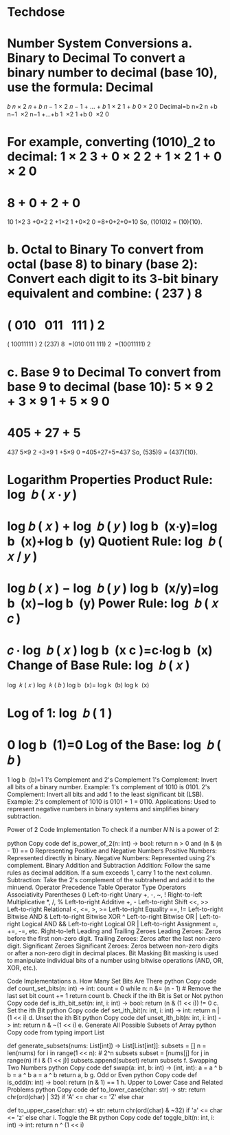 # Techdose 
Number System Conversions
a. Binary to Decimal
To convert a binary number to decimal (base 10), use the formula: 
Decimal
=
𝑏
𝑛
×
2
𝑛
+
𝑏
𝑛
−
1
×
2
𝑛
−
1
+
…
+
𝑏
1
×
2
1
+
𝑏
0
×
2
0
Decimal=b 
n
​
 ×2 
n
 +b 
n−1
​
 ×2 
n−1
 +…+b 
1
​
 ×2 
1
 +b 
0
​
 ×2 
0
 

For example, converting (1010)_2 to decimal: 
1
×
2
3
+
0
×
2
2
+
1
×
2
1
+
0
×
2
0
=
8
+
0
+
2
+
0
=
10
1×2 
3
 +0×2 
2
 +1×2 
1
 +0×2 
0
 =8+0+2+0=10 So, (1010)2 = (10){10}.

b. Octal to Binary
To convert from octal (base 8) to binary (base 2): Convert each digit to its 3-bit binary equivalent and combine: 
(
237
)
8
=
(
010
 
011
 
111
)
2
=
(
10011111
)
2
(237) 
8
​
 =(010 011 111) 
2
​
 =(10011111) 
2
​
 

c. Base 9 to Decimal
To convert from base 9 to decimal (base 10): 
5
×
9
2
+
3
×
9
1
+
5
×
9
0
=
405
+
27
+
5
=
437
5×9 
2
 +3×9 
1
 +5×9 
0
 =405+27+5=437 So, (535)9 = (437){10}.

Logarithm Properties
Product Rule: 
log
⁡
𝑏
(
𝑥
⋅
𝑦
)
=
log
⁡
𝑏
(
𝑥
)
+
log
⁡
𝑏
(
𝑦
)
log 
b
​
 (x⋅y)=log 
b
​
 (x)+log 
b
​
 (y)
Quotient Rule: 
log
⁡
𝑏
(
𝑥
/
𝑦
)
=
log
⁡
𝑏
(
𝑥
)
−
log
⁡
𝑏
(
𝑦
)
log 
b
​
 (x/y)=log 
b
​
 (x)−log 
b
​
 (y)
Power Rule: 
log
⁡
𝑏
(
𝑥
𝑐
)
=
𝑐
⋅
log
⁡
𝑏
(
𝑥
)
log 
b
​
 (x 
c
 )=c⋅log 
b
​
 (x)
Change of Base Rule: 
log
⁡
𝑏
(
𝑥
)
=
log
⁡
𝑘
(
𝑥
)
log
⁡
𝑘
(
𝑏
)
log 
b
​
 (x)= 
log 
k
​
 (b)
log 
k
​
 (x)
​
 
Log of 1: 
log
⁡
𝑏
(
1
)
=
0
log 
b
​
 (1)=0
Log of the Base: 
log
⁡
𝑏
(
𝑏
)
=
1
log 
b
​
 (b)=1
1's Complement and 2's Complement
1's Complement: Invert all bits of a binary number. Example: 1's complement of 1010 is 0101.
2's Complement: Invert all bits and add 1 to the least significant bit (LSB). Example: 2's complement of 1010 is 0101 + 1 = 0110.
Applications: Used to represent negative numbers in binary systems and simplifies binary subtraction.

Power of 2 Code Implementation
To check if a number 
𝑁
N is a power of 2:

python
Copy code
def is_power_of_2(n: int) -> bool:
    return n > 0 and (n & (n - 1)) == 0
Representing Positive and Negative Numbers
Positive Numbers: Represented directly in binary.
Negative Numbers: Represented using 2's complement.
Binary Addition and Subtraction
Addition: Follow the same rules as decimal addition. If a sum exceeds 1, carry 1 to the next column.
Subtraction: Take the 2's complement of the subtrahend and add it to the minuend.
Operator Precedence Table
Operator Type	Operators	Associativity
Parentheses	()	Left-to-right
Unary	+, -, ~, !	Right-to-left
Multiplicative	*, /, %	Left-to-right
Additive	+, -	Left-to-right
Shift	<<, >>	Left-to-right
Relational	<, <=, >, >=	Left-to-right
Equality	==, !=	Left-to-right
Bitwise AND	&	Left-to-right
Bitwise XOR	^	Left-to-right
Bitwise OR	|	Left-to-right
Logical AND	&&	Left-to-right
Logical OR	|	Left-to-right
Assignment	=, +=, -=, etc.	Right-to-left
Leading and Trailing Zeroes
Leading Zeroes: Zeros before the first non-zero digit.
Trailing Zeroes: Zeros after the last non-zero digit.
Significant Zeroes
Significant Zeroes: Zeros between non-zero digits or after a non-zero digit in decimal places.
Bit Masking
Bit masking is used to manipulate individual bits of a number using bitwise operations (AND, OR, XOR, etc.).

Code Implementations
a. How Many Set Bits Are There
python
Copy code
def count_set_bits(n: int) -> int:
    count = 0
    while n:
        n &= (n - 1)  # Remove the last set bit
        count += 1
    return count
b. Check if the ith Bit is Set or Not
python
Copy code
def is_ith_bit_set(n: int, i: int) -> bool:
    return (n & (1 << i)) != 0
c. Set the ith Bit
python
Copy code
def set_ith_bit(n: int, i: int) -> int:
    return n | (1 << i)
d. Unset the ith Bit
python
Copy code
def unset_ith_bit(n: int, i: int) -> int:
    return n & ~(1 << i)
e. Generate All Possible Subsets of Array
python
Copy code
from typing import List

def generate_subsets(nums: List[int]) -> List[List[int]]:
    subsets = []
    n = len(nums)
    for i in range(1 << n):  # 2^n subsets
        subset = [nums[j] for j in range(n) if i & (1 << j)]
        subsets.append(subset)
    return subsets
f. Swapping Two Numbers
python
Copy code
def swap(a: int, b: int) -> (int, int):
    a = a ^ b
    b = a ^ b
    a = a ^ b
    return a, b
g. Odd or Even
python
Copy code
def is_odd(n: int) -> bool:
    return (n & 1) == 1
h. Upper to Lower Case and Related Problems
python
Copy code
def to_lower_case(char: str) -> str:
    return chr(ord(char) | 32) if 'A' <= char <= 'Z' else char

def to_upper_case(char: str) -> str:
    return chr(ord(char) & ~32) if 'a' <= char <= 'z' else char
i. Toggle the Bit
python
Copy code
def toggle_bit(n: int, i: int) -> int:
    return n ^ (1 << i)